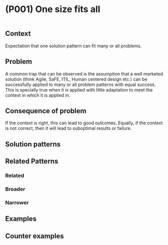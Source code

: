 # (P001) One size fits all

<image>

## Context

Expectation that one solution pattern can fit many or all problems.  

## Problem

A common trap that can be observed is the assumption that a well marketed solution (think Agile, SaFE, ITIL, Human centered design etc.) can be successfully applied to many or all problem patterns with equal success.  This is specially true when it is applied with little adaptation to meet the context in which it is applied in.

## Consequence of problem

If the context is right, this can lead to good outcomes.  Equally, if the context is not correct, then it will lead to suboptimal results or failure.

## Solution patterns


## Related Patterns

### Related

### Broader

### Narrower


## Examples

<links to examples>

## Counter examples

<links to counter-examples>